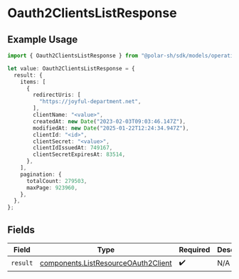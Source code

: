 # Oauth2ClientsListResponse

## Example Usage

```typescript
import { Oauth2ClientsListResponse } from "@polar-sh/sdk/models/operations/oauth2clientslist.js";

let value: Oauth2ClientsListResponse = {
  result: {
    items: [
      {
        redirectUris: [
          "https://joyful-department.net",
        ],
        clientName: "<value>",
        createdAt: new Date("2023-02-03T09:03:46.147Z"),
        modifiedAt: new Date("2025-01-22T12:24:34.947Z"),
        clientId: "<id>",
        clientSecret: "<value>",
        clientIdIssuedAt: 749167,
        clientSecretExpiresAt: 83514,
      },
    ],
    pagination: {
      totalCount: 279503,
      maxPage: 923960,
    },
  },
};
```

## Fields

| Field                                                                                      | Type                                                                                       | Required                                                                                   | Description                                                                                |
| ------------------------------------------------------------------------------------------ | ------------------------------------------------------------------------------------------ | ------------------------------------------------------------------------------------------ | ------------------------------------------------------------------------------------------ |
| `result`                                                                                   | [components.ListResourceOAuth2Client](../../models/components/listresourceoauth2client.md) | :heavy_check_mark:                                                                         | N/A                                                                                        |